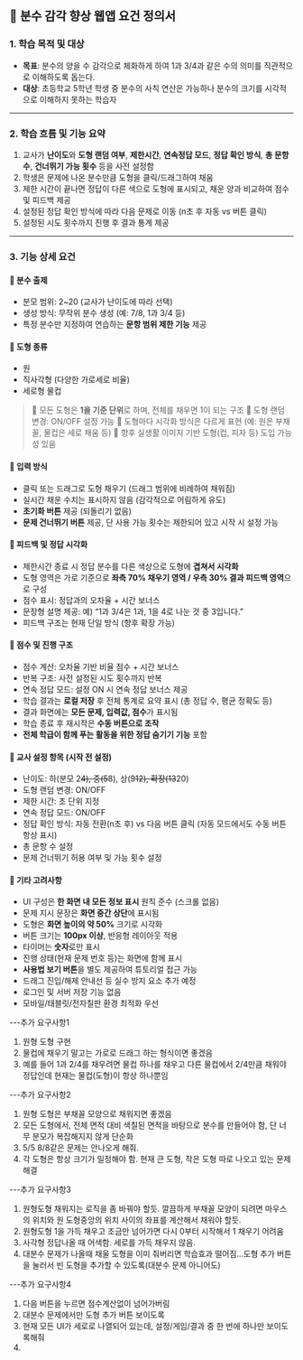 ## 📘 분수 감각 향상 웹앱 요건 정의서

### 1. **학습 목적 및 대상**

* **목표**: 분수의 양을 수 감각으로 체화하게 하여 1과 3/4과 같은 수의 의미를 직관적으로 이해하도록 돕는다.
* **대상**: 초등학교 5학년 학생 중 분수의 사칙 연산은 가능하나 분수의 크기를 시각적으로 이해하지 못하는 학습자

---

### 2. **학습 흐름 및 기능 요약**

1. 교사가 **난이도**와 **도형 랜덤 여부**, **제한시간**, **연속정답 모드**, **정답 확인 방식**, **총 문항 수**, **건너뛰기 가능 횟수** 등을 사전 설정함
2. 학생은 문제에 나온 분수만큼 도형을 클릭/드래그하여 채움
3. 제한 시간이 끝나면 정답이 다른 색으로 도형에 표시되고, 채운 양과 비교하여 점수 및 피드백 제공
4. 설정된 정답 확인 방식에 따라 다음 문제로 이동 (n초 후 자동 vs 버튼 클릭)
5. 설정된 시도 횟수까지 진행 후 결과 통계 제공

---

### 3. **기능 상세 요건**

#### 📌 분수 출제

* 분모 범위: 2\~20 (교사가 난이도에 따라 선택)
* 생성 방식: 무작위 분수 생성 (예: 7/8, 1과 3/4 등)
* 특정 분수만 지정하여 연습하는 **문항 범위 제한 기능** 제공

#### 📌 도형 종류

* 원
* 직사각형 (다양한 가로세로 비율)
* 세로형 물컵

> 🔹 모든 도형은 **1을 기준 단위**로 하며, 전체를 채우면 1이 되는 구조
> 🔹 도형 랜덤 변경: ON/OFF 설정 가능
> 🔹 도형마다 시각화 방식은 다르게 표현 (예: 원은 부채꼴, 물컵은 세로 채움 등)
> 🔹 향후 실생활 이미지 기반 도형(컵, 피자 등) 도입 가능성 있음

#### 📌 입력 방식

* 클릭 또는 드래그로 도형 채우기 (드래그 범위에 비례하여 채워짐)
* 실시간 채운 수치는 표시하지 않음 (감각적으로 어림하게 유도)
* **초기화 버튼** 제공 (되돌리기 없음)
* **문제 건너뛰기 버튼** 제공, 단 사용 가능 횟수는 제한되어 있고 시작 시 설정 가능

#### 📌 피드백 및 정답 시각화

* 제한시간 종료 시 정답 분수를 다른 색상으로 도형에 **겹쳐서 시각화**
* 도형 영역은 가로 기준으로 **좌측 70% 채우기 영역 / 우측 30% 결과 피드백 영역**으로 구성
* 점수 표시: 정답과의 오차율 + 시간 보너스
* 문장형 설명 제공: 예) “1과 3/4은 1과, 1을 4로 나눈 것 중 3입니다.”
* 피드백 구조는 현재 단일 방식 (향후 확장 가능)

#### 📌 점수 및 진행 구조

* 점수 계산: 오차율 기반 비율 점수 + 시간 보너스
* 반복 구조: 사전 설정된 시도 횟수까지 반복
* 연속 정답 모드: 설정 ON 시 연속 정답 보너스 제공
* 학습 결과는 **로컬 저장** 후 전체 통계로 요약 표시 (총 정답 수, 평균 정확도 등)
* 결과 화면에는 **모든 문제, 입력값, 점수**가 표시됨
* 학습 종료 후 재시작은 **수동 버튼으로 조작**
* **전체 학급이 함께 푸는 활동을 위한 정답 숨기기 기능** 포함

#### 📌 교사 설정 항목 (시작 전 설정)

* 난이도: 하(분모 2~~4), 중(5~~8), 상(9~~12), 확장(13~~20)
* 도형 랜덤 변경: ON/OFF
* 제한 시간: 초 단위 지정
* 연속 정답 모드: ON/OFF
* 정답 확인 방식: 자동 전환(n초 후) vs 다음 버튼 클릭 (자동 모드에서도 수동 버튼 항상 표시)
* 총 문항 수 설정
* 문제 건너뛰기 허용 여부 및 가능 횟수 설정

#### 📌 기타 고려사항

* UI 구성은 **한 화면 내 모든 정보 표시** 원칙 준수 (스크롤 없음)
* 문제 지시 문장은 **화면 중간 상단**에 표시됨
* 도형은 **화면 높이의 약 50%** 크기로 시각화
* 버튼 크기는 **100px 이상**, 반응형 레이아웃 적용
* 타이머는 **숫자**로만 표시
* 진행 상태(현재 문제 번호 등)는 화면에 함께 표시
* **사용법 보기 버튼**을 별도 제공하여 튜토리얼 접근 가능
* 드래그 진입/해제 안내선 등 실수 방지 요소 추가 예정
* 로그인 및 서버 저장 기능 없음
* 모바일/태블릿/전자칠판 환경 최적화 우선

---추가 요구사항1

1. 원형 도형 구현
2. 물컵에 채우기 말고는 가로로 드래그 하는 형식이면 좋겠음
3. 예를 들어 1과 2/4를 채우려면 물컵 하나를 채우고 다른 물컵에서 2/4만큼 채워야 정답인데 현재는 물컵(도형)이 항상 하나뿐임


---추가 요구사항2
1. 원형 도형은 부채꼴 모양으로 채워지면 좋겠음
2. 모든 도형에서, 전체 면적 대비 색칠된 면적을 바탕으로 분수를 만들어야 함, 단 너무 분모가 복잡해지지 않게 단순화
3. 5/5 8/8같은 문제는 안나오게 해줘.
4. 각 도형은 항상 크기가 일정해야 함. 현재 큰 도형, 작은 도형 따로 나오고 있는 문제 해결

---추가 요구사항3

1. 원형도형 채워지는 로직을 좀 바꿔야 할듯. 깔끔하게 부채꼴 모양이 되려면 마우스의 위치와 원 도형중앙의 위치 사이의 좌표를 계산해서 채워야 할듯.
2. 원형도형 1을 가득 채우고 조금만 넘어가면 다시 0부터 시작해서 1 채우기 어려움
3. 사각형 정답나올 때 어색함. 세로를 가득 채우지 않음.
4. 대분수 문제가 나올때 채울 도형을 이미 줘버리면 학습효과 떨어짐...도형 추가 버튼을 눌러서 빈 도형을 추가할 수 있도록(대분수 문제 아니어도)

---추가 요구사항4
1. 다음 버튼을 누르면 점수계산없이 넘어가버림
2. 대분수 문제에서만 도형 추가 버튼 보이도록
3. 현재 모든 UI가 세로로 나열되어 있는데,  설정/게임/결과 중 한 번에 하나만 보이도록해줘
4.